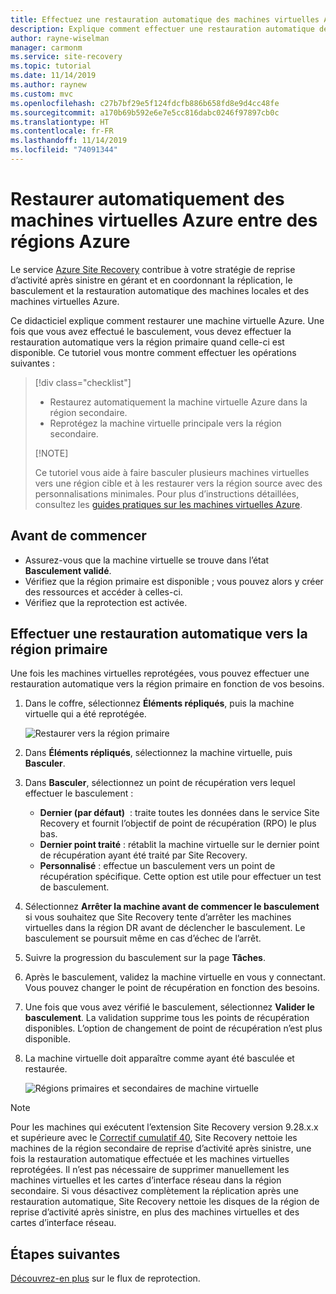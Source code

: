 ```yaml
---
title: Effectuez une restauration automatique des machines virtuelles Azure vers une région primaire à l’aide du service Azure Site Recovery.
description: Explique comment effectuer une restauration automatique des machines virtuelles Azure vers la région primaire à l’aide du service Azure Site Recovery.
author: rayne-wiselman
manager: carmonm
ms.service: site-recovery
ms.topic: tutorial
ms.date: 11/14/2019
ms.author: raynew
ms.custom: mvc
ms.openlocfilehash: c27b7bf29e5f124fdcfb886b658fd8e9d4cc48fe
ms.sourcegitcommit: a170b69b592e6e7e5cc816dabc0246f97897cb0c
ms.translationtype: HT
ms.contentlocale: fr-FR
ms.lasthandoff: 11/14/2019
ms.locfileid: "74091344"
---
```

# <a name="fail-back-an-azure-vm-between-azure-regions"></a>Restaurer automatiquement des machines virtuelles Azure entre des régions Azure

Le service [Azure Site Recovery](site-recovery-overview.md) contribue à votre stratégie de reprise d’activité après sinistre en gérant et en coordonnant la réplication, le basculement et la restauration automatique des machines locales et des machines virtuelles Azure.

Ce didacticiel explique comment restaurer une machine virtuelle Azure. Une fois que vous avez effectué le basculement, vous devez effectuer la restauration automatique vers la région primaire quand celle-ci est disponible. Ce tutoriel vous montre comment effectuer les opérations suivantes :

> [!div class="checklist"]
> 
> * Restaurez automatiquement la machine virtuelle Azure dans la région secondaire.
> * Reprotégez la machine virtuelle principale vers la région secondaire.
> 
> [!NOTE]
> 
> Ce tutoriel vous aide à faire basculer plusieurs machines virtuelles vers une région cible et à les restaurer vers la région source avec des personnalisations minimales. Pour plus d’instructions détaillées, consultez les [guides pratiques sur les machines virtuelles Azure](https://docs.microsoft.com/azure/virtual-machines/windows/).

## <a name="before-you-start"></a>Avant de commencer

* Assurez-vous que la machine virtuelle se trouve dans l’état **Basculement validé**.
* Vérifiez que la région primaire est disponible ; vous pouvez alors y créer des ressources et accéder à celles-ci.
* Vérifiez que la reprotection est activée.

## <a name="fail-back-to-the-primary-region"></a>Effectuer une restauration automatique vers la région primaire

Une fois les machines virtuelles reprotégées, vous pouvez effectuer une restauration automatique vers la région primaire en fonction de vos besoins.

1. Dans le coffre, sélectionnez **Éléments répliqués**, puis la machine virtuelle qui a été reprotégée.

    ![Restaurer vers la région primaire](./media/site-recovery-azure-to-azure-failback/azure-to-azure-failback.png)

2. Dans **Éléments répliqués**, sélectionnez la machine virtuelle, puis **Basculer**.
3. Dans **Basculer**, sélectionnez un point de récupération vers lequel effectuer le basculement :
    - **Dernier (par défaut)**  : traite toutes les données dans le service Site Recovery et fournit l’objectif de point de récupération (RPO) le plus bas.
    - **Dernier point traité** : rétablit la machine virtuelle sur le dernier point de récupération ayant été traité par Site Recovery.
    - **Personnalisé** : effectue un basculement vers un point de récupération spécifique. Cette option est utile pour effectuer un test de basculement.
4. Sélectionnez **Arrêter la machine avant de commencer le basculement** si vous souhaitez que Site Recovery tente d’arrêter les machines virtuelles dans la région DR avant de déclencher le basculement. Le basculement se poursuit même en cas d’échec de l’arrêt. 
5. Suivre la progression du basculement sur la page **Tâches**.
6. Après le basculement, validez la machine virtuelle en vous y connectant. Vous pouvez changer le point de récupération en fonction des besoins.
7. Une fois que vous avez vérifié le basculement, sélectionnez **Valider le basculement**. La validation supprime tous les points de récupération disponibles. L’option de changement de point de récupération n’est plus disponible.
8. La machine virtuelle doit apparaître comme ayant été basculée et restaurée.

    ![Régions primaires et secondaires de machine virtuelle](./media/site-recovery-azure-to-azure-failback/azure-to-azure-failback-vm-view.png)

> [!NOTE]
> Pour les machines qui exécutent l’extension Site Recovery version 9.28.x.x et supérieure avec le [Correctif cumulatif 40](https://support.microsoft.com/help/4521530/update-rollup-40-for-azure-site-recovery), Site Recovery nettoie les machines de la région secondaire de reprise d’activité après sinistre, une fois la restauration automatique effectuée et les machines virtuelles reprotégées. Il n’est pas nécessaire de supprimer manuellement les machines virtuelles et les cartes d’interface réseau dans la région secondaire. Si vous désactivez complètement la réplication après une restauration automatique, Site Recovery nettoie les disques de la région de reprise d’activité après sinistre, en plus des machines virtuelles et des cartes d’interface réseau.

## <a name="next-steps"></a>Étapes suivantes

[Découvrez-en plus](azure-to-azure-how-to-reprotect.md#what-happens-during-reprotection) sur le flux de reprotection.
